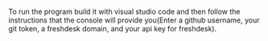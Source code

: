 To run the program build it with visual studio code and then follow the instructions that the console will provide you(Enter a github username, your git token,
a freshdesk domain, and your api key for freshdesk).
